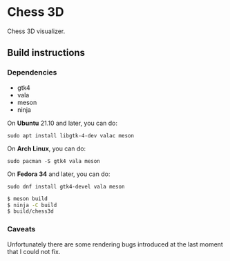 # Chess 3D

Chess 3D visualizer.

## Build instructions

### Dependencies

- gtk4
- vala
- meson
- ninja

On **Ubuntu** 21.10 and later, you can do:
```
sudo apt install libgtk-4-dev valac meson
```

On **Arch Linux**, you can do:
```
sudo pacman -S gtk4 vala meson
```

On **Fedora 34** and later, you can do:
```
sudo dnf install gtk4-devel vala meson
```

```Bash
$ meson build
$ ninja -C build
$ build/chess3d
```

### Caveats

Unfortunately there are some rendering bugs introduced at the last moment that
I could not fix.
